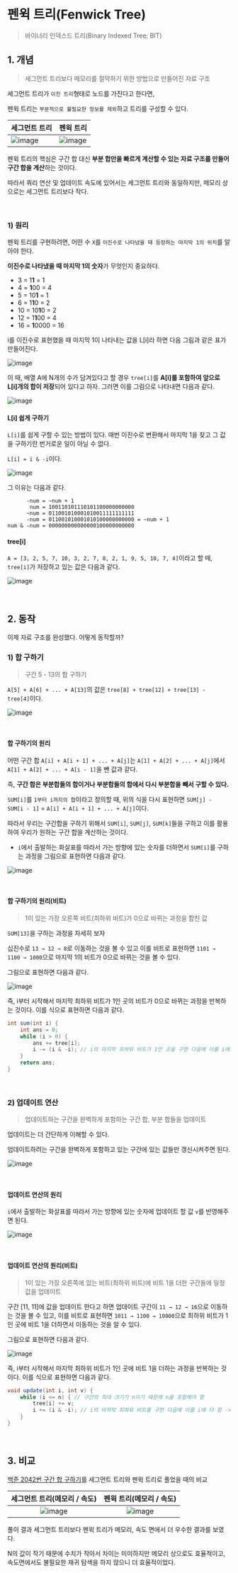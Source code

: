 # 펜윅 트리(Fenwick Tree)

> 바이너리 인덱스드 트리(Binary Indexed Tree; BIT)

## 1. 개념

> 세그먼트 트리보다 메모리를 절약하기 위한 방법으로 만들어진 자료 구조

세그먼트 트리가 `이진 트리`형태로 노드를 가진다고 한다면,

펜윅 트리는 `부분적으로 불필요한 정보를 제외`하고 트리를 구성할 수 있다.

| 세그먼트 트리                                                | 펜윅 트리                                                    |
| ------------------------------------------------------------ | ------------------------------------------------------------ |
| ![image](https://github.com/siwon-park/Algorithm-DataStructure/assets/93081720/c7470f1f-7634-47b6-9ac6-29010e426fbe) | ![image](https://github.com/siwon-park/Algorithm-DataStructure/assets/93081720/d462e246-1c6e-440a-9a4c-0a84f89c2c2f) |

펜윅 트리의 핵심은 구간 합 대신 **부분 합만을 빠르게 계산할 수 있는 자료 구조를 만들어 구간 합을 계산**하는 것이다.

따라서 쿼리 연산 및 업데이트 속도에 있어서는 세그먼트 트리와 동일하지만, 메모리 상으로는 세그먼트 트리보다 작다.

<br>

### 1) 원리

펜윅 트리를 구현하려면, 어떤 수 `X`를 `이진수로 나타냈을 때 등장하는 마지막 1의 위치`를 알아야 한다.

**이진수로 나타냈을 때 마지막 1의 숫자**가 무엇인지 중요하다.

- 3 = 1**1** = 1
- 4 = **1**00 = 4
- 5 = 10**1** = 1
- 6 = 1**1**0 = 2
- 10 = 10**1**0 = 2
- 12 = 1**1**00 = 4
- 16 = **1**0000 = 16

i를 이진수로 표현했을 때 마지막 1이 나타내는 값을 L[i]라 하면 다음 그림과 같은 표가 만들어진다.

![image](https://github.com/siwon-park/Problem_Solving/assets/93081720/1f5ae88e-6443-4828-9829-93b2c8b14028)

이 때, 배열 A에 N개의 수가 담겨있다고 할 경우 `tree[i]`를 **A[i]를 포함하여 앞으로 L[i]개의 합이 저장**되어 있다고 하자. 그러면 이를 그림으로 나타내면 다음과 같다.

![image](https://github.com/siwon-park/Problem_Solving/assets/93081720/def0b72d-455c-4c7d-8cd8-313d0ebe2138)

#### L[i] 쉽게 구하기

`L[i]`를 쉽게 구할 수 있는 방법이 있다. 매번 이진수로 변환해서 마지막 1을 찾고 그 값을 구하기란 번거로운 일이 아닐 수 없다.

`L[i] = i & -i`이다.

![image](https://github.com/siwon-park/Problem_Solving/assets/93081720/4db58340-a3aa-4b9a-8926-391ccb4f471a)

그 이유는 다음과 같다.

```
      -num = ~num + 1
       num = 100110101110101100000000000
      ~num = 011001010001010011111111111
      -num = 011001010001010100000000000 = ~num + 1
num & -num = 000000000000000100000000000
```

#### tree[i]

`A = [3, 2, 5, 7, 10, 3, 2, 7, 8, 2, 1, 9, 5, 10, 7, 4]`이라고 할 때, `tree[i]`가 저장하고 있는 값은 다음과 같다.

![image](https://github.com/siwon-park/Problem_Solving/assets/93081720/cbab7874-91f9-4b51-95f5-4073c57a0194)

<br>

## 2. 동작

이제 자료 구조를 완성했다. 어떻게 동작할까?

### 1) 합 구하기

> 구간 5 - 13의 합 구하기

`A[5] + A[6] + ... + A[13]`의 값은 `tree[8] + tree[12] + tree[13] - tree[4]`이다.

![image](https://github.com/siwon-park/Problem_Solving/assets/93081720/ece0b9bb-c954-4d5b-983b-f372d74727ca)

<br>

#### 합 구하기의 원리

어떤 구간 합 `A[i] + A[i + 1] + ... + A[j]`는 `A[1] + A[2] + ... + A[j]`에서 `A[1] + A[2] + ... + A[i - 1]`을 뺀 값과 같다.

즉, **구간 합은 부분합들의 합이거나 부분합들의 합에서 다시 부분합을 빼서 구할 수 있다.**

`SUM[i]`를 `1부터 i까지의 합`이라고 정의할 때, 위의 식을 다시 표현하면 `SUM[j] - SUM[i - 1]` = `A[i] + A[i + 1] + ... + A[j]`이다.

따라서 우리는 구간합을 구하기 위해서 `SUM[i]`, `SUM[j]`, `SUM[k]`들을 구하고 이를 활용하여 우리가 원하는 구간 합을 계산하는 것이다. 

- `i`에서 출발하는 화살표를 따라서 가는 방향에 있는 숫자를 더하면서 `SUM[i]`를 구하는 과정을 그림으로 표현하면 다음과 같다.

![image](https://github.com/siwon-park/Problem_Solving/assets/93081720/42995d50-786a-4d11-bed0-168635b9eae5)

<br>

#### 합 구하기의 원리(비트)

> 1이 있는 가장 오른쪽 비트(최하위 비트)가 0으로 바뀌는 과정을 합친 값

`SUM[13]`을 구하는 과정을 자세히 보자

십진수로 `13 → 12 → 8`로 이동하는 것을 볼 수 있고 이를 비트로 표현하면 `1101 → 1100 → 1000`으로 마지막 1의 비트가 0으로 바뀌는 것을 볼 수 있다.

그림으로 표현하면 다음과 같다.

![image](https://github.com/siwon-park/Problem_Solving/assets/93081720/bb8f8054-6680-4cd9-902e-b7e51e555891)

즉, i부터 시작해서 마지막 최하위 비트가 1인 곳의 비트가 0으로 바뀌는 과정을 반복하는 것이다. 이를 식으로 표현하면 다음과 같다.

```java
int sum(int i) {
    int ans = 0;
    while (i > 0) {
        ans += tree[i];
        i -= (i & -i); // i의 마지막 최하위 비트가 1인 곳을 구한 다음에 이를 i에서 뺌 -> i의 최하위 비트가 1인 곳의 비트를 0으로 만듦
    }
    return ans;
}
```

<br>

### 2) 업데이트 연산

> 업데이트하는 구간을 완벽하게 포함하는 구간 합, 부분 합들을 업데이트

업데이트는 더 간단하게 이해할 수 있다.

업데이트하려는 구간을 완벽하게 포함하고 있는 구간에 있는 값들만 갱신시켜주면 된다.

![image](https://github.com/siwon-park/Problem_Solving/assets/93081720/072c3c77-6de5-42d7-9b16-9477106c83dd)

<br>

#### 업데이트 연산의 원리

`i`에서 출발하는 화살표를 따라서 가는 방향에 있는 숫자에 업데이트 할 값 `v`를 반영해주면 된다.

![image](https://github.com/siwon-park/Problem_Solving/assets/93081720/20ab04a1-b9c2-4167-a099-e43e9d200799)

<br>

#### 업데이트 연산의 원리(비트)

> 1이 있는 가장 오른쪽에 있는 비트(최하위 비트)에 비트 1을 더한 구간들에 일정 값을 업데이트

구간 [11, 11]에 값을 업데이트 한다고 하면 업데이트 구간이 `11 → 12 → 16`으로 이동하는 것을 볼 수 있고, 이를 비트로 표현하면 `1011 → 1100 → 10000`으로 최하위 비트가 1인 곳에 비트 1을 더하면서 이동하는 것을 알 수 있다.

그림으로 표현하면 다음과 같다.

![image](https://github.com/siwon-park/Problem_Solving/assets/93081720/441cdcbd-31ba-407b-8346-0a4f417e4bbd)

즉, i부터 시작해서 마지막 최하위 비트가 1인 곳에 비트 1을 더하는 과정을 반복하는 것이다. 이를 식으로 표현하면 다음과 같다.

```java
void update(int i, int v) {
    while (i <= n) { // 구간의 최대 크기가 n이기 때문에 n을 포함해야 함
        tree[i] += v;
        i += (i & -i); // i의 마지막 최하위 비트를 구한 다음에 이를 i에 더 함 -> i의 최하위 비트가 1인 곳에 비트 1을 더함
    }
}
```

<br>

## 3. 비교

[백준 2042번 구간 합 구하기](https://www.acmicpc.net/problem/2042)를 세그먼트 트리와 펜윅 트리로 풀었을 때의 비교

|                 세그먼트 트리(메모리 / 속도)                 |                   펜윅 트리(메모리 / 속도)                   |
| :----------------------------------------------------------: | :----------------------------------------------------------: |
| ![image](https://github.com/siwon-park/Problem_Solving/assets/93081720/17bdbc73-d7cb-4e5d-85a4-06f15b145c15) | ![image](https://github.com/siwon-park/Problem_Solving/assets/93081720/70bc4d78-fa08-428f-8f4f-68efc944bbce) |

풀이 결과 세그먼트 트리보다 펜윅 트리가 메모리, 속도 면에서 더 우수한 결과를 보였다.

N의 값이 작기 때문에 수치가 작아서 차이는 미미하지만 메모리 상으로도 효율적이고, 속도면에서도 불필요한 재귀 탐색을 하지 않으니 더 효율적이었다.
